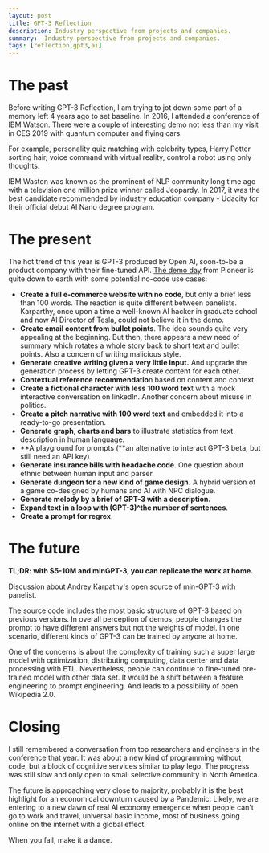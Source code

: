 ```yaml
---
layout: post
title: GPT-3 Reflection
description: Industry perspective from projects and companies.
summary:  Industry perspective from projects and companies.
tags: [reflection,gpt3,ai]
---
```

# The past

Before writing GPT-3 Reflection, I am trying to jot down some part of a memory left 4 years ago to set baseline. In 2016, I attended a conference of IBM Watson. There were a couple of interesting demo not less than my visit in CES 2019 with quantum computer and flying cars.

For example, personality quiz matching with celebrity types, Harry Potter sorting hair, voice command with virtual reality, control a robot using only thoughts.

IBM Waston was known as the prominent of NLP community long time ago with a television one million prize winner called Jeopardy. In 2017, it was the best candidate recommended by industry education company - Udacity for their official debut AI Nano degree program.

# The present

The hot trend of this year is GPT-3 produced by Open AI, soon-to-be a product company with their fine-tuned API. [The demo day](https://www.youtube.com/watch?v=WJnjX-O3WbE) from Pioneer is quite down to earth with some potential no-code use cases:

- **Create a full e-commerce website with no code**, but only a brief less than 100 words. The reaction is quite different between panelists. Karparthy, once upon a time a well-known AI hacker in graduate school and now AI Director of Tesla, could not believe it in the demo.
- **Create email content from bullet points**. The idea sounds quite very appealing at the beginning. But then, there appears a new need of summary which rotates a whole story back to short text and bullet points. Also a concern of writing malicious style.
- **Generate creative writing given a very little input.** And upgrade the generation process by letting GPT-3 create content for each other.
- **Contextual reference recommendatio**n based on content and context.
- **Create a fictional character with less 100 word tex**t with a mock interactive conversation on linkedln. Another concern about misuse in politics.
- **Create a pitch narrative with 100 word text** and embedded it into a ready-to-go presentation.
- **Generate graph, charts and bars** to illustrate statistics from text description in human language.
- **A playground for prompts (**an alternative to interact GPT-3 beta, but still need an API key)
- **Generate insurance bills with headache code**. One question about ethnic between human input and parser.
- **Generate dungeon for a new kind of game design.** A hybrid version of a game co-designed by humans and AI with NPC dialogue.
- **Generate melody by a brief of GPT-3 with a description.**
- **Expand text in a loop with (GPT-3)^the number of sentences**.
- **Create a prompt for regrex**.

# The future

**TL;DR: with $5-10M and minGPT-3, you can replicate the work at home.**

Discussion about Andrey Karpathy's open source of min-GPT-3 with panelist.

The source code includes the most basic structure of GPT-3 based on previous versions. In overall perception of demos, people changes the prompt to have different answers but not the weights of model. In one scenario, different kinds of GPT-3 can be trained by anyone at home.

One of the concerns is about the complexity of training such a super large model with optimization, distributing computing, data center and data processing with ETL. Nevertheless, people can continue to fine-tuned pre-trained model with other data set. It would be a shift between a feature engineering to prompt engineering. And leads to a possibility of open Wikipedia 2.0.

# Closing

I still remembered a conversation from top researchers and engineers in the conference that year. It was about a new kind of programming without code, but a block of cognitive services similar to play lego. The progress was still slow and only open to small selective community in North America.

The future is approaching very close to majority, probably it is the best highlight for an economical downturn caused by a Pandemic. Likely, we are entering to a new dawn of real AI economy emergence when people can't go to work and travel, universal basic income, most of business going online on the internet with a global effect.

When you fail, make it a dance.

